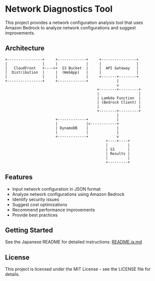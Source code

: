 # Network Diagnostics Tool

This project provides a network configuration analysis tool that uses Amazon Bedrock to analyze network configurations and suggest improvements.

## Architecture

```
+----------------+     +-------------+     +----------------+
|                |     |             |     |                |
|   CloudFront   +---->+  S3 Bucket  |     |  API Gateway   |
|  Distribution  |     |  (WebApp)   |     |                |
|                |     |             |     +-------+--------+
+----------------+     +-------------+             |
                                                   v
                                          +--------+---------+
                                          |                  |
                                          | Lambda Function  |
                                          | (Bedrock Client) |
                                          |                  |
                                          +--------+---------+
                                                   |
                       +-------------+             |
                       |             |<------------+
                       | DynamoDB    |             |
                       |             |             |
                       +-------------+             v
                                              +----+----+
                                              |         |
                                              | S3      |
                                              | Results |
                                              |         |
                                              +---------+
```

## Features

- Input network configuration in JSON format
- Analyze network configurations using Amazon Bedrock
- Identify security issues
- Suggest cost optimizations
- Recommend performance improvements
- Provide best practices

## Getting Started

See the Japanese README for detailed instructions: [README.ja.md](./network-diagnostics/README.ja.md)

## License

This project is licensed under the MIT License - see the LICENSE file for details.
